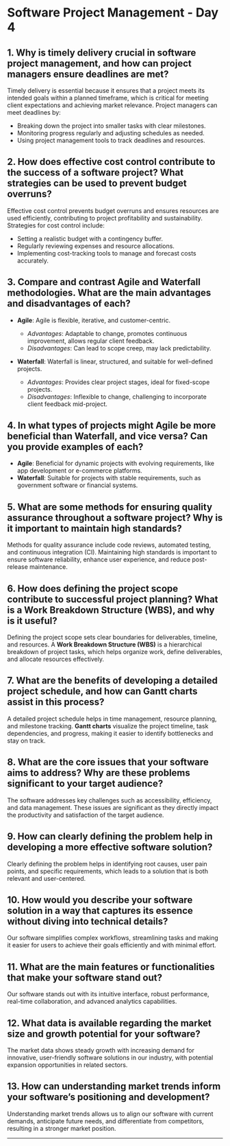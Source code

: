 # Software Project Management - Day 4

## 1. Why is timely delivery crucial in software project management, and how can project managers ensure deadlines are met?
Timely delivery is essential because it ensures that a project meets its intended goals within a planned timeframe, which is critical for meeting client expectations and achieving market relevance. Project managers can meet deadlines by:
- Breaking down the project into smaller tasks with clear milestones.
- Monitoring progress regularly and adjusting schedules as needed.
- Using project management tools to track deadlines and resources.

## 2. How does effective cost control contribute to the success of a software project? What strategies can be used to prevent budget overruns?
Effective cost control prevents budget overruns and ensures resources are used efficiently, contributing to project profitability and sustainability. Strategies for cost control include:
- Setting a realistic budget with a contingency buffer.
- Regularly reviewing expenses and resource allocations.
- Implementing cost-tracking tools to manage and forecast costs accurately.

## 3. Compare and contrast Agile and Waterfall methodologies. What are the main advantages and disadvantages of each?
- **Agile**: Agile is flexible, iterative, and customer-centric. 
  - *Advantages*: Adaptable to change, promotes continuous improvement, allows regular client feedback.
  - *Disadvantages*: Can lead to scope creep, may lack predictability.
  
- **Waterfall**: Waterfall is linear, structured, and suitable for well-defined projects.
  - *Advantages*: Provides clear project stages, ideal for fixed-scope projects.
  - *Disadvantages*: Inflexible to change, challenging to incorporate client feedback mid-project.

## 4. In what types of projects might Agile be more beneficial than Waterfall, and vice versa? Can you provide examples of each?
- **Agile**: Beneficial for dynamic projects with evolving requirements, like app development or e-commerce platforms.
- **Waterfall**: Suitable for projects with stable requirements, such as government software or financial systems.

## 5. What are some methods for ensuring quality assurance throughout a software project? Why is it important to maintain high standards?
Methods for quality assurance include code reviews, automated testing, and continuous integration (CI). Maintaining high standards is important to ensure software reliability, enhance user experience, and reduce post-release maintenance.

## 6. How does defining the project scope contribute to successful project planning? What is a Work Breakdown Structure (WBS), and why is it useful?
Defining the project scope sets clear boundaries for deliverables, timeline, and resources. A **Work Breakdown Structure (WBS)** is a hierarchical breakdown of project tasks, which helps organize work, define deliverables, and allocate resources effectively.

## 7. What are the benefits of developing a detailed project schedule, and how can Gantt charts assist in this process?
A detailed project schedule helps in time management, resource planning, and milestone tracking. **Gantt charts** visualize the project timeline, task dependencies, and progress, making it easier to identify bottlenecks and stay on track.

## 8. What are the core issues that your software aims to address? Why are these problems significant to your target audience?
The software addresses key challenges such as accessibility, efficiency, and data management. These issues are significant as they directly impact the productivity and satisfaction of the target audience.

## 9. How can clearly defining the problem help in developing a more effective software solution?
Clearly defining the problem helps in identifying root causes, user pain points, and specific requirements, which leads to a solution that is both relevant and user-centered.

## 10. How would you describe your software solution in a way that captures its essence without diving into technical details?
Our software simplifies complex workflows, streamlining tasks and making it easier for users to achieve their goals efficiently and with minimal effort.

## 11. What are the main features or functionalities that make your software stand out?
Our software stands out with its intuitive interface, robust performance, real-time collaboration, and advanced analytics capabilities.

## 12. What data is available regarding the market size and growth potential for your software?
The market data shows steady growth with increasing demand for innovative, user-friendly software solutions in our industry, with potential expansion opportunities in related sectors.

## 13. How can understanding market trends inform your software’s positioning and development?
Understanding market trends allows us to align our software with current demands, anticipate future needs, and differentiate from competitors, resulting in a stronger market position.

---


